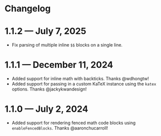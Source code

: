 # Changelog

# 1.1.2 — July 7, 2025
- Fix parsing of multiple inline `$$` blocks on a single line.

# 1.1.1 — December 11, 2024
- Added support for inline math with backticks. Thanks @wdhongtw!
- Added support for passing in a custom KaTeX instance using the `katex` options. Thanks @jackykwandesign!

# 1.1.0 — July 2, 2024
- Added support for rendering fenced math code blocks using `enableFencedBlocks`. Thanks @aaronchucarroll!